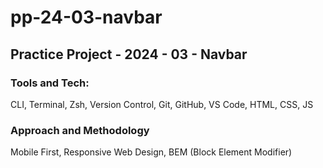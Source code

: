 # pp-24-03-navbar

## Practice Project - 2024 - 03 - Navbar

### Tools and Tech:

CLI, Terminal, Zsh, Version Control, Git, GitHub, VS Code, HTML, CSS, JS

### Approach and Methodology

Mobile First, Responsive Web Design, BEM (Block Element Modifier)
